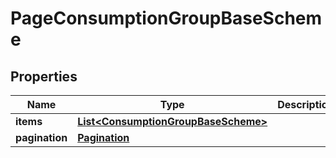 

# PageConsumptionGroupBaseScheme


## Properties

| Name | Type | Description | Notes |
|------------ | ------------- | ------------- | -------------|
|**items** | [**List&lt;ConsumptionGroupBaseScheme&gt;**](ConsumptionGroupBaseScheme.md) |  |  |
|**pagination** | [**Pagination**](Pagination.md) |  |  |



